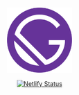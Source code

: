 <p align="center">
    <a href="https://the-great-gatsby-starter.netlify.com">
        <img alt="🥂 the great gatsby starter" src="/static/favicon.png" width="150">
    </a>
</p>

<p align="center">
    <a href="https://app.netlify.com/sites/the-great-gatsby-starter/deploys">
        <img alt="Netlify Status" src="https://api.netlify.com/api/v1/badges/2562ae85-75a6-4cb8-bd88-306aeeef816e/deploy-status">
    </a>
</p>

